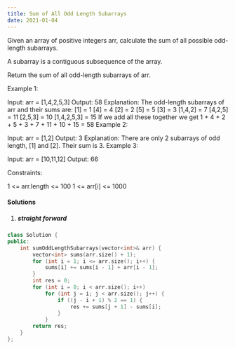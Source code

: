 ```yaml
---
title: Sum of All Odd Length Subarrays
date: 2021-01-04
---
```

Given an array of positive integers arr, calculate the sum of all possible odd-length subarrays.

A subarray is a contiguous subsequence of the array.

Return the sum of all odd-length subarrays of arr.

 

Example 1:

Input: arr = [1,4,2,5,3]
Output: 58
Explanation: The odd-length subarrays of arr and their sums are:
[1] = 1
[4] = 4
[2] = 2
[5] = 5
[3] = 3
[1,4,2] = 7
[4,2,5] = 11
[2,5,3] = 10
[1,4,2,5,3] = 15
If we add all these together we get 1 + 4 + 2 + 5 + 3 + 7 + 11 + 10 + 15 = 58
Example 2:

Input: arr = [1,2]
Output: 3
Explanation: There are only 2 subarrays of odd length, [1] and [2]. Their sum is 3.
Example 3:

Input: arr = [10,11,12]
Output: 66
 

Constraints:

1 <= arr.length <= 100
1 <= arr[i] <= 1000

#### Solutions

1. ##### straight forward

```cpp
class Solution {
public:
    int sumOddLengthSubarrays(vector<int>& arr) {
        vector<int> sums(arr.size() + 1);
        for (int i = 1; i <= arr.size(); i++) {
            sums[i] += sums[i - 1] + arr[i - 1];
        }
        int res = 0;
        for (int i = 0; i < arr.size(); i++)
            for (int j = i; j < arr.size(); j++) {
                if ((j - i + 1) % 2 == 1) {
                    res += sums[j + 1] - sums[i];
                }
            }
        return res;
    }
};
```